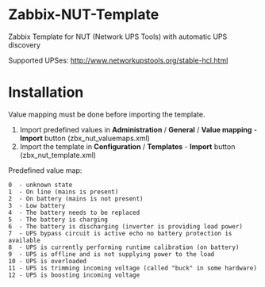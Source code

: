 Zabbix-NUT-Template
===================

Zabbix Template for NUT (Network UPS Tools) with automatic UPS discovery

Supported UPSes: http://www.networkupstools.org/stable-hcl.html


# Installation

Value mapping must be done before importing the template. 

1. Import predefined values in **Administration** / **General** / **Value mapping** - **Import** button (zbx_nut_valuemaps.xml)
2. Import the template in **Configuration** / **Templates** - **Import** button (zbx_nut_template.xml)


Predefined value map:

	0  - unknown state
	1  - On line (mains is present)
	2  - On battery (mains is not present)
	3  - Low battery
	4  - The battery needs to be replaced
	5  - The battery is charging
	6  - The battery is discharging (inverter is providing load power)
	7  - UPS bypass circuit is active echo no battery protection is available
	8  - UPS is currently performing runtime calibration (on battery)
	9  - UPS is offline and is not supplying power to the load
	10 - UPS is overloaded
	11 - UPS is trimming incoming voltage (called "buck" in some hardware)
	12 - UPS is boosting incoming voltage

